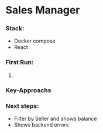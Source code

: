 # Sales Manager

### Stack:
- Docker compose
- React

### First Run:

1. 


### Key-Approachs

### Next steps:
- Filter by Seller and shows balance
- Shows backend errors
